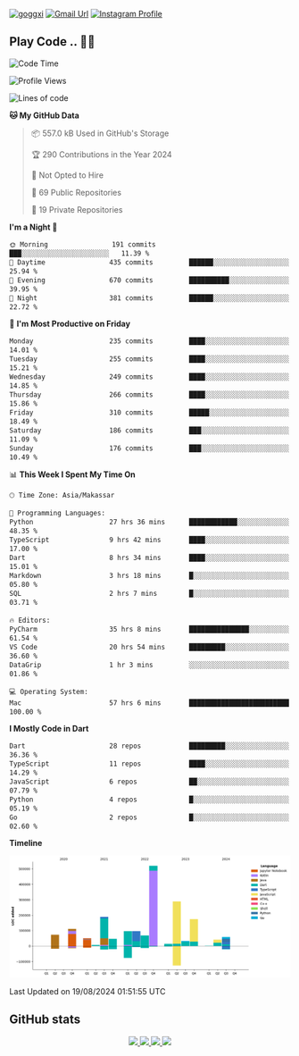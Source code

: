 [![goggxi](https://img.shields.io/badge/Portofolio-Goggxi-orange)](https://goggxi.github.io)
[![Gmail Url](https://img.shields.io/twitter/url?label=Goggxi@gmail.com&logo=gmail&style=social&url=http%3A%2F%2Fmailto%3Acontact.Goggxi@gmail.com)](mailto:Goggxi@gmail.com) [![Instagram Profile](https://img.shields.io/twitter/url?label=moh_rifkan&logo=instagram&style=social&url=https://www.instagram.com/moh_rifkan/)](https://www.instagram.com/moh_rifkan/)

## Play Code .. 💬🚀

<!-- [![Moh Rifkan GitHub stats](https://github-readme-stats.vercel.app/api?username=goggxi&count_private=true&show_icons=true&theme=dracula&custom_title=Goggxi%20Statistic%20🚀)](https://github.com/goggxi/goggxi)

[![Top Langs](https://github-readme-stats.vercel.app/api/top-langs/?username=goggxi&langs_count=8&layout=compact&show_icons=true&theme=dracula)](https://github.com/goggxi/goggxi) -->

<!--START_SECTION:waka-->
![Code Time](http://img.shields.io/badge/Code%20Time-3%2C181%20hrs%2021%20mins-blue)

![Profile Views](http://img.shields.io/badge/Profile%20Views-7-blue)

![Lines of code](https://img.shields.io/badge/From%20Hello%20World%20I%27ve%20Written-1.9%20million%20lines%20of%20code-blue)

**🐱 My GitHub Data** 

> 📦 557.0 kB Used in GitHub's Storage 
 > 
> 🏆 290 Contributions in the Year 2024
 > 
> 🚫 Not Opted to Hire
 > 
> 📜 69 Public Repositories 
 > 
> 🔑 19 Private Repositories 
 > 
**I'm a Night 🦉** 

```text
🌞 Morning                191 commits         ███░░░░░░░░░░░░░░░░░░░░░░   11.39 % 
🌆 Daytime                435 commits         ██████░░░░░░░░░░░░░░░░░░░   25.94 % 
🌃 Evening                670 commits         ██████████░░░░░░░░░░░░░░░   39.95 % 
🌙 Night                  381 commits         ██████░░░░░░░░░░░░░░░░░░░   22.72 % 
```
📅 **I'm Most Productive on Friday** 

```text
Monday                   235 commits         ████░░░░░░░░░░░░░░░░░░░░░   14.01 % 
Tuesday                  255 commits         ████░░░░░░░░░░░░░░░░░░░░░   15.21 % 
Wednesday                249 commits         ████░░░░░░░░░░░░░░░░░░░░░   14.85 % 
Thursday                 266 commits         ████░░░░░░░░░░░░░░░░░░░░░   15.86 % 
Friday                   310 commits         █████░░░░░░░░░░░░░░░░░░░░   18.49 % 
Saturday                 186 commits         ███░░░░░░░░░░░░░░░░░░░░░░   11.09 % 
Sunday                   176 commits         ███░░░░░░░░░░░░░░░░░░░░░░   10.49 % 
```


📊 **This Week I Spent My Time On** 

```text
🕑︎ Time Zone: Asia/Makassar

💬 Programming Languages: 
Python                   27 hrs 36 mins      ████████████░░░░░░░░░░░░░   48.35 % 
TypeScript               9 hrs 42 mins       ████░░░░░░░░░░░░░░░░░░░░░   17.00 % 
Dart                     8 hrs 34 mins       ████░░░░░░░░░░░░░░░░░░░░░   15.01 % 
Markdown                 3 hrs 18 mins       █░░░░░░░░░░░░░░░░░░░░░░░░   05.80 % 
SQL                      2 hrs 7 mins        █░░░░░░░░░░░░░░░░░░░░░░░░   03.71 % 

🔥 Editors: 
PyCharm                  35 hrs 8 mins       ███████████████░░░░░░░░░░   61.54 % 
VS Code                  20 hrs 54 mins      █████████░░░░░░░░░░░░░░░░   36.60 % 
DataGrip                 1 hr 3 mins         ░░░░░░░░░░░░░░░░░░░░░░░░░   01.86 % 

💻 Operating System: 
Mac                      57 hrs 6 mins       █████████████████████████   100.00 % 
```

**I Mostly Code in Dart** 

```text
Dart                     28 repos            █████████░░░░░░░░░░░░░░░░   36.36 % 
TypeScript               11 repos            ████░░░░░░░░░░░░░░░░░░░░░   14.29 % 
JavaScript               6 repos             ██░░░░░░░░░░░░░░░░░░░░░░░   07.79 % 
Python                   4 repos             █░░░░░░░░░░░░░░░░░░░░░░░░   05.19 % 
Go                       2 repos             █░░░░░░░░░░░░░░░░░░░░░░░░   02.60 % 
```



**Timeline**

![Lines of Code chart](https://raw.githubusercontent.com/Goggxi/Goggxi/main/assets/bar_graph.png)


 Last Updated on 19/08/2024 01:51:55 UTC
<!--END_SECTION:waka-->

## GitHub stats

<p align="center">
  <a href="https://github.com/goggxi">
    <img src="http://github-profile-summary-cards.vercel.app/api/cards/profile-details?username=goggxi&theme=transparent" />
  </a>
  <a href="https://github.com/goggxi">
    <img src="https://github-readme-streak-stats.herokuapp.com/?user=goggxi&hide_border=true&card_width=338&theme=transparent" />
  </a>
  <a href="https://github.com/goggxi">
    <img src="http://github-profile-summary-cards.vercel.app/api/cards/stats?username=goggxi&theme=transparent" />
  </a>
  <a href="https://github.com/goggxi">
    <img src="https://github-readme-stats.vercel.app/api/top-langs/?username=goggxi&langs_count=10&exclude_repo=&hide=c,makefile,html,css,sass,nix,nunjucks,tsql,dockerfile,shell&card_width=699&hide_border=true&theme=transparent" />
  </a>
  <!-- <br/>
  <a href="https://github.com/goggxi">
    <img src="https://komarev.com/ghpvc/?username=goggxi&color=blue&style=flat" />
  </a> -->
</p>
